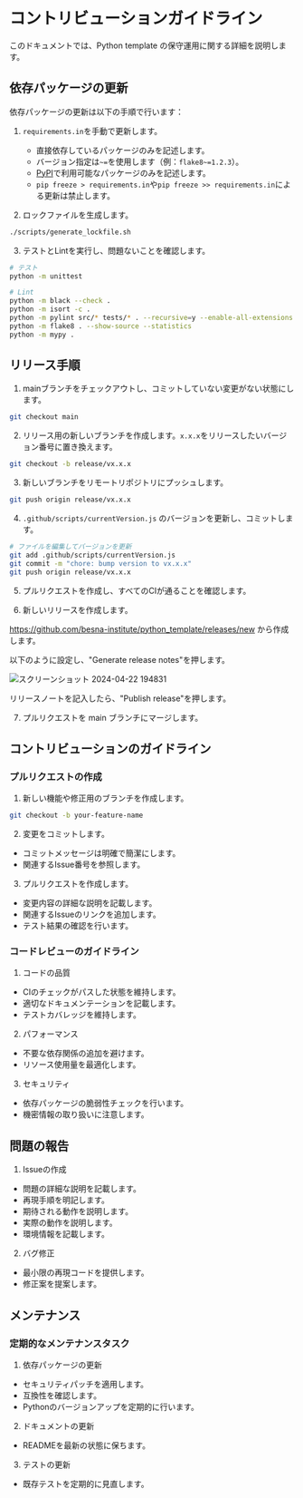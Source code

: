 # コントリビューションガイドライン

このドキュメントでは、Python template の保守運用に関する詳細を説明します。

## 依存パッケージの更新

依存パッケージの更新は以下の手順で行います：

1. `requirements.in`を手動で更新します。
   - 直接依存しているパッケージのみを記述します。
   - バージョン指定は`~=`を使用します（例：`flake8~=1.2.3`）。
   - [PyPI](https://pypi.org/)で利用可能なパッケージのみを記述します。
   - `pip freeze > requirements.in`や`pip freeze >> requirements.in`による更新は禁止します。

2. ロックファイルを生成します。
```bash
./scripts/generate_lockfile.sh
```

3. テストとLintを実行し、問題ないことを確認します。
```bash
# テスト
python -m unittest

# Lint
python -m black --check .
python -m isort -c .
python -m pylint src/* tests/* . --recursive=y --enable-all-extensions
python -m flake8 . --show-source --statistics
python -m mypy .
```

## リリース手順

1. mainブランチをチェックアウトし、コミットしていない変更がない状態にします。
```bash
git checkout main
```

2. リリース用の新しいブランチを作成します。`x.x.x`をリリースしたいバージョン番号に置き換えます。
```bash
git checkout -b release/vx.x.x
```

3. 新しいブランチをリモートリポジトリにプッシュします。
```bash
git push origin release/vx.x.x
```

4. `.github/scripts/currentVersion.js` のバージョンを更新し、コミットします。
```bash
# ファイルを編集してバージョンを更新
git add .github/scripts/currentVersion.js
git commit -m "chore: bump version to vx.x.x"
git push origin release/vx.x.x
```

5. プルリクエストを作成し、すべてのCIが通ることを確認します。

6. 新しいリリースを作成します。

https://github.com/besna-institute/python_template/releases/new から作成します。

以下のように設定し、"Generate release notes"を押します。

![スクリーンショット 2024-04-22 194831](https://github.com/besna-institute/python_template/assets/13166203/77fccdea-6e67-4a44-94bf-d2e829b9c3dd)

リリースノートを記入したら、"Publish release"を押します。

7. プルリクエストを main ブランチにマージします。

## コントリビューションのガイドライン

### プルリクエストの作成

1. 新しい機能や修正用のブランチを作成します。
```bash
git checkout -b your-feature-name
```

2. 変更をコミットします。
- コミットメッセージは明確で簡潔にします。
- 関連するIssue番号を参照します。

3. プルリクエストを作成します。
- 変更内容の詳細な説明を記載します。
- 関連するIssueのリンクを追加します。
- テスト結果の確認を行います。

### コードレビューのガイドライン

1. コードの品質
- CIのチェックがパスした状態を維持します。
- 適切なドキュメンテーションを記載します。
- テストカバレッジを維持します。

2. パフォーマンス
- 不要な依存関係の追加を避けます。
- リソース使用量を最適化します。

3. セキュリティ
- 依存パッケージの脆弱性チェックを行います。
- 機密情報の取り扱いに注意します。

## 問題の報告

1. Issueの作成
- 問題の詳細な説明を記載します。
- 再現手順を明記します。
- 期待される動作を説明します。
- 実際の動作を説明します。
- 環境情報を記載します。

2. バグ修正
- 最小限の再現コードを提供します。
- 修正案を提案します。

## メンテナンス

### 定期的なメンテナンスタスク

1. 依存パッケージの更新
- セキュリティパッチを適用します。
- 互換性を確認します。
- Pythonのバージョンアップを定期的に行います。

2. ドキュメントの更新
- READMEを最新の状態に保ちます。

3. テストの更新
- 既存テストを定期的に見直します。
